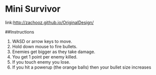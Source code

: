 Mini Survivor
==================

link:http://zachooz.github.io/OriginalDesign/


##Instructions

1. WASD or arrow keys to move.
2. Hold down mouse to fire bullets.
3. Enemies get bigger as they take damage.
4. You get 1 point per enemy killed.
5. If you touch enemy you lose.
6. If you hit a powerup (the orange balls) then your bullet size increases
